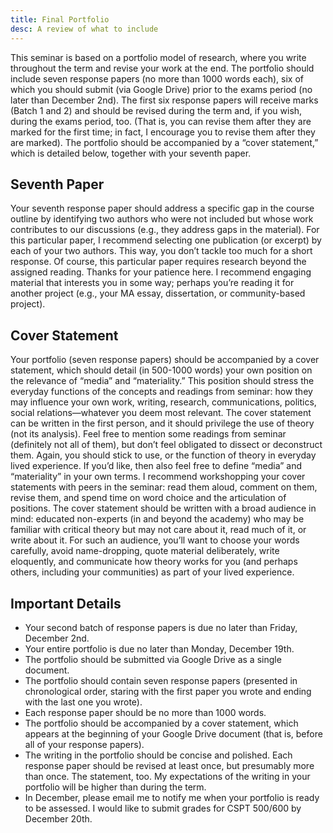 ```yaml
---
title: Final Portfolio 
desc: A review of what to include
---
```


This seminar is based on a portfolio model of research, where you write throughout the term and revise your work at the end. The portfolio should include seven response papers (no more than 1000 words each), six of which you should submit (via Google Drive) prior to the exams period (no later than December 2nd). The first six response papers will receive marks (Batch 1 and 2) and should be revised during the term and, if you wish, during the exams period, too. (That is, you can revise them after they are marked for the first time; in fact, I encourage you to revise them after they are marked). The portfolio should be accompanied by a “cover statement,” which is detailed below, together with your seventh paper. 

## Seventh Paper
Your seventh response paper should address a specific gap in the course outline by identifying two authors who were not included but whose work contributes to our discussions (e.g., they address gaps in the material). For this particular paper, I recommend selecting one publication (or excerpt) by each of your two authors. This way, you don’t tackle too much for a short response. Of course, this particular paper requires research beyond the assigned reading. Thanks for your patience here. I recommend engaging material that interests you in some way; perhaps you’re reading it for another project (e.g., your MA essay, dissertation, or community-based project). 

## Cover Statement
Your portfolio (seven response papers) should be accompanied by a cover statement, which should detail (in 500-1000 words) your own position on the relevance of “media” and “materiality.” This position should stress the everyday functions of the concepts and readings from seminar: how they may influence your own work, writing, research, communications, politics, social relations—whatever you deem most relevant. The cover statement can be written in the first person, and it should privilege the use of theory (not its analysis). Feel free to mention some readings from seminar (definitely not all of them), but don’t feel obligated to dissect or deconstruct them. Again, you should stick to use, or the function of theory in everyday lived experience. If you’d like, then also feel free to define “media” and “materiality” in your own terms. I recommend workshopping your cover statements with peers in the seminar: read them aloud, comment on them, revise them, and spend time on word choice and the articulation of positions. The cover statement should be written with a broad audience in mind: educated non-experts (in and beyond the academy) who may be familiar with critical theory but may not care about it, read much of it, or write about it. For such an audience, you’ll want to choose your words carefully, avoid name-dropping, quote material deliberately, write eloquently, and communicate how theory works for you (and perhaps others, including your communities) as part of your lived experience. 

## Important Details 
* Your second batch of response papers is due no later than Friday, December 2nd.
* Your entire portfolio is due no later than Monday, December 19th. 
* The portfolio should be submitted via Google Drive as a single document.
* The portfolio should contain seven response papers (presented in chronological order, staring with the first paper you wrote and ending with the last one you wrote). 
* Each response paper should be no more than 1000 words.  
* The portfolio should be accompanied by a cover statement, which appears at the beginning of your Google Drive document (that is, before all of your response papers). 
* The writing in the portfolio should be concise and polished. Each response paper should be revised at least once, but presumably more than once. The statement, too. My expectations of the writing in your portfolio will be higher than during the term. 
* In December, please email me to notify me when your portfolio is ready to be assessed.  I would like to submit grades for CSPT 500/600 by December 20th.  

